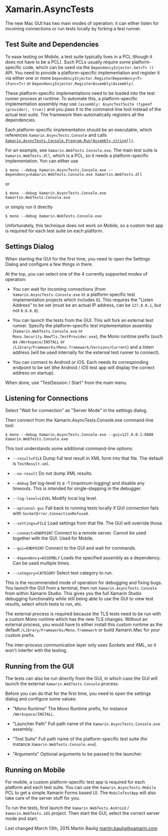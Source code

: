 Xamarin.AsyncTests
==================

The new Mac GUI has two main modes of operation: it can either listen for incoming connections or
run tests locally by forking a test runner.

Test Suite and Dependencies
---------------------------

To ease testing on Mobile, a test suite typically lives in a PCL (though it does not have to
be a PCL).  Such PCLs usually require some platform-specific code, which can be used via the
`DependencyInjector.Get<T> ()` API.  You need to provide a platform-specific implementation
and register it via either one or more `DependencyInjector.RegisterDependency<T> (Func<T>)` or
`DependencyInjector.RegisterAssembly(Assembly)`.

These platform-specific implementations need to be loaded into the test runner process at
runtime.  To automate this, a platform-specific implementation assembly may use
`[assembly: AsyncTestSuite (typeof (provider), true)]` and you pass it to the command-line
tool instead of the actual test suite.  The framework then automatically registers all the
dependencies.

Each platform-specific implementation should be an executable, which references `Xamarin.AsyncTests.Console` and calls [`Xamarin.AsyncTests.Console.Program.Run(Assembly,string[])`](https://github.com/xamarin/web-tests/blob/martin-newtls/Xamarin.AsyncTests.Console/Program.cs#L95). 

For an example, see `Xamarin.WebTests.Console.exe`.  The main test suite is `Xamarin.WebTests.dll`,
which is a PCL, so it needs a platform-specific implementation.  Yon can either use

    $ mono --debug Xamarin.AsyncTests.Console.exe --dependency=Xamarin.WebTests.Console.exe Xamartin.WebTests.dll

or

    $ mono --debug Xamarin.AsyncTests.Console.exe Xamartin.WebTests.Console.exe

or simply run it directly

    $ mono --debug Xamarin.WebTests.Console.exe

Unfortunately, this technique does not work on Mobile, so a custom test app is required for
each test suite on each platform.

Settings Dialog
---------------

When starting the GUI for the first time, you need to open the Settings Dialog and configure a few things in there.

At the top, you can select one of the 4 currently supported modes of operation:

* You can wait for incoming connections (from `Xamarin.AsyncTests.Console.exe` or a platform-specific test implementation projects which includes it).  This requires the "Listen Address" to be set (must be an actual IP address, can be `127.0.0.1`, but not `0.0.0.0`).

* You can launch the tests from the GUI.  This will fork an external test runner.  Specify the platform-specific test implementation assembly (`Xamarin.WebTests.Console.exe` or `Mono.Security.NewTls.TestProvider.exe`), the Mono runtime prefix (such as `/Workspace/INSTALL` or `/Library/Frameworks/Mono.framework/Versions/Current`) and a listen address (will be used internally for the external test runner to connect).

* You can connect to Android or iOS.  Each needs its corresponding endpoint to be set (the Android / iOS test app will display the correct address on startup).

When done, use "TestSession / Start" from the main menu.

Listening for Connections
-------------------------

Select "Wait for connection" as "Server Mode" in the settings dialog.

Then connect from the Xamarin.AsyncTests.Console.exe command-line tool:

    $ mono --debug Xamarin.AsyncTests.Console.exe --gui=127.0.0.1:8888 Xamarin.WebTests.Console.exe

This tool understands some additional command-line options:

* `--result=FILE`
  Dump full test result in XML form into that file.  The default is `TestResult.xml`.
  
* `--no-result`
  Do not dump XML results.
  
* `--debug`
  Set log-level to a -1 (maximum logging) and disable any timeouts.  This is intended for
  single-stepping in the debugger.

* `--log-level=LEVEL`
  Modify local log level.
  
* `--optional-gui`
  Fall back to running tests locally if GUI connection fails with `SocketError.ConnectionRefused`.
  
* `--settings=FILE`
  Load settings from that file.  The GUI will override those.

* `--connect=ENDPOINT`
  Connect to a remote server.  Cannot be used together with the GUI.  Used for Mobile.
  
* `--gui=ENDPOINT`
  Connect to the GUI and wait for commands.
  
* `--dependency=ASSEMBLY`
  Loads the specified assembly as a dependency.  Can be used multiple times.
  
* `--category=CATEGORY`
  Select test category to run.
  
This is the recommended mode of operation for debugging and fixing bugs.  You launch the
GUI from a terminal, then run `Xamarin.AsyncTests.Console` from within Xamarin Studio.  This
gives you the full Xamarin Studio debugging functionality while still being able to use the
GUI to view test results, select which tests to run, etc.

The external process is required because the TLS tests need to be run with a custom Mono
runtime which has the new TLS changes.  Without an external process, you would have to either
install this custom runtime as the default `/Library/Frameworks/Mono.framework` or build
Xamarin.Mac for your custom prefix.

The inter-process communication layer only uses Sockets and XML, so it won't interfer with
the testing.

Running from the GUI
--------------------

The tests can also be run directly from the GUI, in which case the GUI will launch the external
`Xamarin.WebTests.Console` process.

Before you can do that for the first time, you need to open the settings dialog and configure
some values:

* "Mono Runtime"
  The Mono Runtime prefix, for instance `/Workspace/INSTALL`.

* "Launcher Path"
  Full path name of the `Xamarin.AsyncTests.Console.exe` assembly.
  
* "Test Suite"
  Full path name of the platform-specific test suite (for instance `Xamarin.WebTests.Console.exe`).
  
* "Arguments"
  Optional arguments to be passed to the launcher.
  
Running on Mobile
-----------------

For mobile, a custom platform-specific test app is required for each platform and each test suite.  You can use the `Xamarin.AsyncTests.Mobile` PCL to get a simple Xamarin Forms based UI.  The `MobileTestApp` will also take care of the server stuff for you.

To run the tests, first launch the `Xamarin.WebTests.Android` / `Xamarin.WebTests.iOS` project.  Then start the GUI, select the correct server mode and start.


Last changed March 13th, 2015
Martin Baulig <martin.baulig@xamarin.com>


